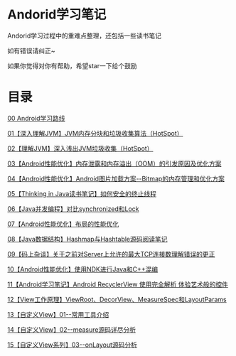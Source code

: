 # Andorid学习笔记

Andorid学习过程中的重难点整理，还包括一些读书笔记

如有错误请纠正~

如果你觉得对你有帮助，希望star一下给个鼓励


# 目录

[00 Android学习路线](https://github.com/miomin/AndroidDifficulty/blob/master/00%E3%80%90%E5%AD%A6%E4%B9%A0%E6%B8%85%E5%8D%95%E3%80%91%E6%88%91%E7%9A%84Android%E5%AD%A6%E4%B9%A0%E6%B8%85%E5%8D%95.md)

[01【深入理解JVM】JVM内存分块和垃圾收集算法（HotSpot）](https://github.com/miomin/AndroidDifficulty/blob/master/01%E3%80%90%E7%90%86%E8%A7%A3JVM%E3%80%91JVM%E5%86%85%E5%AD%98%E5%88%86%E5%9D%97%E5%92%8C%E5%9E%83%E5%9C%BE%E6%94%B6%E9%9B%86%E7%AE%97%E6%B3%95%EF%BC%88HotSpot%EF%BC%89.md)

[02【理解JVM】深入浅出JVM垃圾收集（HotSpot）](https://github.com/miomin/AndroidDifficulty/blob/master/02%E3%80%90%E7%90%86%E8%A7%A3JVM%E3%80%91%E6%B7%B1%E5%85%A5%E6%B5%85%E5%87%BAJVM%E5%9E%83%E5%9C%BE%E6%94%B6%E9%9B%86%EF%BC%88HotSpot%EF%BC%89.md)

[03【Android性能优化】内存泄露和内存溢出（OOM）的引发原因及优化方案](https://github.com/miomin/AndroidDifficulty/blob/master/03%E3%80%90Android%E6%80%A7%E8%83%BD%E4%BC%98%E5%8C%96%E3%80%91%E5%86%85%E5%AD%98%E6%B3%84%E9%9C%B2%E5%92%8C%E5%86%85%E5%AD%98%E6%BA%A2%E5%87%BA%EF%BC%88OOM%EF%BC%89%E7%9A%84%E5%BC%95%E5%8F%91%E5%8E%9F%E5%9B%A0%E5%8F%8A%E4%BC%98%E5%8C%96%E6%96%B9%E6%A1%88.md)

[04【Android性能优化】Android图片加载方案--Bitmap的内存管理和优化方案](https://github.com/miomin/AndroidDifficulty/blob/master/04%E3%80%90Android%E6%80%A7%E8%83%BD%E4%BC%98%E5%8C%96%E3%80%91Android%E5%9B%BE%E7%89%87%E5%8A%A0%E8%BD%BD%E6%96%B9%E6%A1%88--Bitmap%E7%9A%84%E5%86%85%E5%AD%98%E7%AE%A1%E7%90%86%E5%92%8C%E4%BC%98%E5%8C%96%E6%96%B9%E6%A1%88.md)

[05【Thinking in Java读书笔记】如何安全的终止线程](https://github.com/miomin/AndroidDifficulty/blob/master/05%E3%80%90Thinking%20in%20Java%E8%AF%BB%E4%B9%A6%E7%AC%94%E8%AE%B0%E3%80%91%E5%A6%82%E4%BD%95%E5%AE%89%E5%85%A8%E7%9A%84%E7%BB%88%E6%AD%A2%E7%BA%BF%E7%A8%8B.md)

[06【Java并发编程】对比synchronized和Lock](https://github.com/miomin/AndroidDifficulty/blob/master/06%E3%80%90Java%E5%B9%B6%E5%8F%91%E7%BC%96%E7%A8%8B%E3%80%91%E5%AF%B9%E6%AF%94synchronized%E5%92%8CLock.md)

[07【Android性能优化】布局的性能优化](https://github.com/miomin/AndroidDifficulty/blob/master/07%E3%80%90Android%E6%80%A7%E8%83%BD%E4%BC%98%E5%8C%96%E3%80%91%E5%B8%83%E5%B1%80%E7%9A%84%E6%80%A7%E8%83%BD%E4%BC%98%E5%8C%96.md)

[08【Java数据结构】Hashmap与Hashtable源码阅读笔记](https://github.com/miomin/AndroidDifficulty/blob/master/08%E3%80%90Java%E6%95%B0%E6%8D%AE%E7%BB%93%E6%9E%84%E3%80%91Hashmap%E4%B8%8EHashtable%E6%BA%90%E7%A0%81%E9%98%85%E8%AF%BB%E7%AC%94%E8%AE%B0.md)

[09【码上杂谈】关于之前对Server上允许的最大TCP连接数理解错误的更正](https://github.com/miomin/AndroidDifficulty/blob/master/09%E3%80%90%E7%A0%81%E4%B8%8A%E6%9D%82%E8%B0%88%E3%80%91%E5%85%B3%E4%BA%8E%E4%B9%8B%E5%89%8D%E5%AF%B9Server%E4%B8%8A%E5%85%81%E8%AE%B8%E7%9A%84%E6%9C%80%E5%A4%A7TCP%E8%BF%9E%E6%8E%A5%E6%95%B0%E7%90%86%E8%A7%A3%E9%94%99%E8%AF%AF%E7%9A%84%E6%9B%B4%E6%AD%A3.md)

[10【Android性能优化】使用NDK进行Java和C++混编](https://github.com/miomin/AndroidDifficulty/blob/master/10%E3%80%90Android%E6%80%A7%E8%83%BD%E4%BC%98%E5%8C%96%E3%80%91%E4%BD%BF%E7%94%A8NDK%E8%BF%9B%E8%A1%8CJava%E5%92%8CC%2B%2B%E6%B7%B7%E7%BC%96.md)

[11【Android学习笔记】Android RecyclerView 使用完全解析 体验艺术般的控件](https://github.com/miomin/AndroidDifficulty/blob/master/11%E3%80%90Android%E5%AD%A6%E4%B9%A0%E7%AC%94%E8%AE%B0%E3%80%91Android%20RecyclerView%20%E4%BD%BF%E7%94%A8%E5%AE%8C%E5%85%A8%E8%A7%A3%E6%9E%90%20%E4%BD%93%E9%AA%8C%E8%89%BA%E6%9C%AF%E8%88%AC%E7%9A%84%E6%8E%A7%E4%BB%B6.md)

[12【View工作原理】ViewRoot、DecorView、MeasureSpec和LayoutParams](https://github.com/miomin/AndroidDifficulty/blob/master/12%E3%80%90View%E5%B7%A5%E4%BD%9C%E5%8E%9F%E7%90%86%E3%80%91ViewRoot%E3%80%81DecorView%E3%80%81MeasureSpec%E5%92%8CLayoutParams.md)

[13【自定义View】01--常用工具介绍](https://github.com/miomin/AndroidDifficulty/blob/master/13%E3%80%90%E8%87%AA%E5%AE%9A%E4%B9%89View%E3%80%9101--%E5%B8%B8%E7%94%A8%E5%B7%A5%E5%85%B7%E4%BB%8B%E7%BB%8D.md)

[14【自定义View】02--measure源码详尽分析](https://github.com/miomin/AndroidDifficulty/blob/master/14%E3%80%90%E8%87%AA%E5%AE%9A%E4%B9%89View%E3%80%9102--measure%E6%BA%90%E7%A0%81%E8%AF%A6%E5%B0%BD%E5%88%86%E6%9E%90.md)

[15【自定义View系列】03--onLayout源码分析](https://github.com/miomin/AndroidDifficulty/blob/master/15%E3%80%90%E8%87%AA%E5%AE%9A%E4%B9%89View%E7%B3%BB%E5%88%97%E3%80%9103--onLayout%E6%BA%90%E7%A0%81%E5%88%86%E6%9E%90.md)
